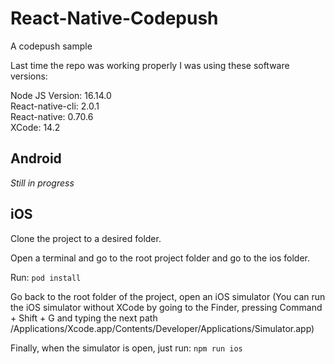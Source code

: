 # React-Native-Codepush
A codepush sample 

Last time the repo was working properly I was using these software versions:

Node JS Version: 16.14.0 <br />
React-native-cli: 2.0.1 <br />
React-native: 0.70.6 <br />
XCode: 14.2 

## Android 

*Still in progress*

## iOS

Clone the project to a desired folder.

Open a terminal and go to the root project folder and go to the ios folder. 

Run: `pod install`

Go back to the root folder of the project, open an iOS simulator (You can run the iOS simulator without XCode by going to the Finder, pressing Command + Shift + G and typing the next path /Applications/Xcode.app/Contents/Developer/Applications/Simulator.app)

Finally, when the simulator is open, just run: `npm run ios`

